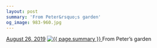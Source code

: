 ```yaml
---
layout: post
summary: 'From Peter&rsquo;s garden'
og_image: 983-960.jpg
---
```


<p>
  <time>
    <a href="/983">August 26, 2019</a>
  </time>
  <a href="/983">
    <img src="{{ site.assets_url }}/983-480.jpg" srcset="{{ site.assets_url }}/983-240.jpg 240w, {{ site.assets_url }}/983-480.jpg 480w, {{ site.assets_url }}/983-720.jpg 720w, {{ site.assets_url }}/983-960.jpg 960w" sizes="(min-width: 700px) 50vw, calc(100vw - 2rem)" alt="{{ page.summary }}" />
  </a>
  <span>From Peter&rsquo;s garden</span>
</p>
